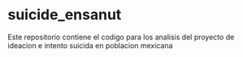 # suicide_ensanut
Este repositorio contiene el codigo para los analisis del proyecto de ideacion e intento suicida en poblacion mexicana
